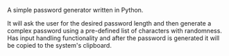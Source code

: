 A simple password generator written in Python. 

It will ask the user for the desired password length and then generate a complex password using a pre-defined list of characters with randomness. Has input handling functionality and after the password is generated it will be copied to the system's clipboard.
 

